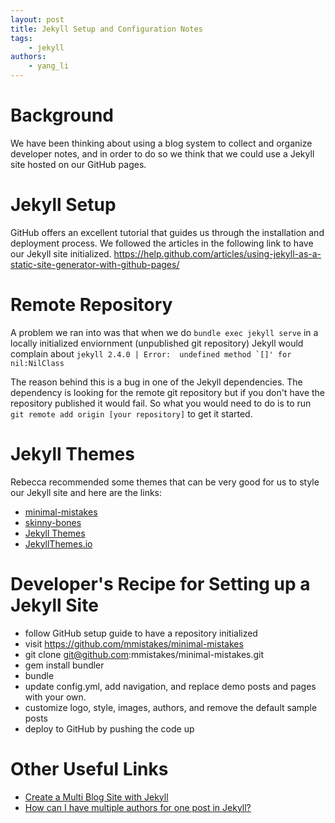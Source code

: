```yaml
---
layout: post
title: Jekyll Setup and Configuration Notes  
tags:
    - jekyll
authors:
    - yang_li
---
```


# Background

We have been thinking about using a blog system to collect and organize developer notes, and in order to do so we think that we could use a Jekyll site hosted on our GitHub pages.


# Jekyll Setup

GitHub offers an excellent tutorial that guides us through the installation and deployment process. We followed the articles in the following link to have our Jekyll site initialized.
https://help.github.com/articles/using-jekyll-as-a-static-site-generator-with-github-pages/


# Remote Repository

A problem we ran into was that when we do ```bundle exec jekyll serve``` in a locally initialized enviornment (unpublished git repository) Jekyll would complain about ```jekyll 2.4.0 | Error:  undefined method `[]' for nil:NilClass```

The reason behind this is a bug in one of the Jekyll dependencies. The dependency is looking for the remote git repository but if you don't have the repository published it would fail. So what you would need to do is to run ```git remote add origin [your repository]``` to get it started.


# Jekyll Themes

Rebecca recommended some themes that can be very good for us to style our Jekyll site and here are the links:

* [minimal-mistakes](http://mmistakes.github.io/minimal-mistakes/theme-setup/)
* [skinny-bones](https://github.com/mmistakes/skinny-bones-jekyll)
* [Jekyll Themes](http://jekyllthemes.org/)
* [JekyllThemes.io](http://jekyllthemes.io/)


# Developer's Recipe for Setting up a Jekyll Site

* follow GitHub setup guide to have a repository initialized
* visit https://github.com/mmistakes/minimal-mistakes
* git clone git@github.com:mmistakes/minimal-mistakes.git
* gem install bundler
* bundle
* update config.yml, add navigation, and replace demo posts and pages with your own.
* customize logo, style, images, authors, and remove the default sample posts
* deploy to GitHub by pushing the code up


# Other Useful Links

* [Create a Multi Blog Site with Jekyll](https://www.garron.me/en/blog/multi-blog-site-jekyll.html)
* [How can I have multiple authors for one post in Jekyll?](http://stackoverflow.com/questions/15189008/how-can-i-have-multiple-authors-for-one-post-in-jekyll)
